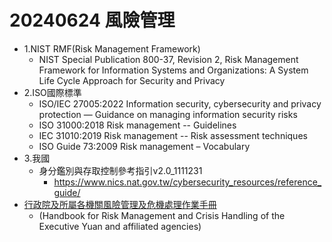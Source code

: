 # 20240624 風險管理
- 1.NIST RMF(Risk Management Framework)
  - NIST Special Publication 800-37, Revision 2, Risk Management Framework for Information Systems and Organizations: A System Life Cycle Approach for Security and Privacy
- 2.ISO國際標準
  - ISO/IEC 27005:2022  Information security, cybersecurity and privacy protection — Guidance on managing information security risks
  - ISO 31000:2018  Risk management -- Guidelines
  - IEC 31010:2019  Risk management -- Risk assessment techniques
  - ISO Guide 73:2009  Risk management – Vocabulary
- 3.我國
  - 身分鑑別與存取控制參考指引v2.0_1111231
    - https://www.nics.nat.gov.tw/cybersecurity_resources/reference_guide/
- [行政院及所屬各機關風險管理及危機處理作業手冊](https://www.ndc.gov.tw/Content_List.aspx?n=47CBA512BC0478E9)
  - (Handbook for Risk Management and Crisis Handling of the Executive Yuan and affiliated agencies)
